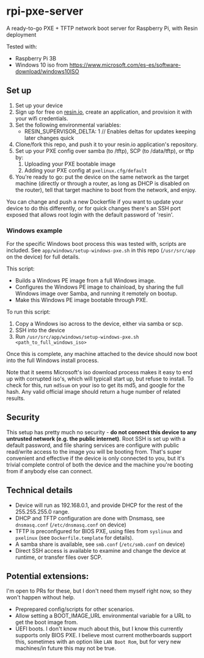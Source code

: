 # rpi-pxe-server
A ready-to-go PXE + TFTP network boot server for Raspberry Pi, with Resin deployment

Tested with:
* Raspberry Pi 3B
* Windows 10 iso from https://www.microsoft.com/es-es/software-download/windows10ISO

## Set up

1. Set up your device
2. Sign up for free on [resin.io](https://dashboard.resin.io/signup), create an application, and provision it with your wifi credentials.
3. Set the following environmental variables:
    - RESIN_SUPERVISOR_DELTA: 1 // Enables deltas for updates keeping later changes quick
4. Clone/fork this repo, and push it to your resin.io application's repository.
5. Set up your PXE config over samba (to /tftp), SCP (to /data/tftp), or tftp by:
   1. Uploading your PXE bootable image
   2. Adding your PXE config at `pxelinux.cfg/default`
6. You're ready to go: put the device on the same network as the target machine (directly or through a router, as long as DHCP is disabled on the router), tell that target machine to boot from the network, and enjoy.

You can change and push a new Dockerfile if you want to update your device to do this differently, or for quick changes there's an SSH port exposed that allows root login with the default password of 'resin'.

### Windows example

For the specific Windows boot process this was tested with, scripts are included. See `app/windows/setup-windows-pxe.sh` in this repo (`/usr/src/app` on the device) for full details.

This script:
* Builds a Windows PE image from a full Windows image.
* Configures the Windows PE image to chainload, by sharing the full Windows image over Samba, and running it remotely on bootup.
* Make this Windows PE image bootable through PXE.

To run this script:
1. Copy a Windows iso across to the device, either via samba or scp.
2. SSH into the device
3. Run `/usr/src/app/windows/setup-windows-pxe.sh <path_to_full_windows_iso>`

Once this is complete, any machine attached to the device should now boot into the full Windows install process.

Note that it seems Microsoft's iso download process makes it easy to end up with corrupted iso's, which will typicall start up, but refuse to install. To check for this, run `md5sum` on your iso to get its md5, and google for the hash. Any valid official image should return a huge number of related results.

## Security

This setup has pretty much no security - **do not connect this device to any untrusted network (e.g. the public internet)**. Root SSH is set up with a default password, and file sharing services are configure with public read/write access to the image you will be booting from. That's super convenient and effective if the device is only connected to you, but it's trivial complete control of both the device and the machine you're booting from if anybody else can connect.

## Technical details

* Device will run as 192.168.0.1, and provide DHCP for the rest of the 255.255.255.0 range.
* DHCP and TFTP configuration are done with Dnsmasq, see `dnsmasq.conf` (`/etc/dnsmasq.conf` on device)
* TFTP is preconfigured for BIOS PXE, using files from `syslinux` and `pxelinux` (see `Dockerfile.template` for details).
* A samba share is available, see `smb.conf` (`/etc/smb.conf` on device)
* Direct SSH access is available to examine and change the device at runtime, or transfer files over SCP.

## Potential extensions:

I'm open to PRs for these, but I don't need them myself right now, so they won't happen without help.

- Preprepared config/scripts for other scenarios.
- Allow setting a BOOT_IMAGE_URL environmental variable for a URL to get the boot image from.
- UEFI boots. I don't know much about this, but I know this currently supports only BIOS PXE. I believe most current motherboards support this, sometimes with an option like `LAN Boot Rom`, but for very new machines/in future this may not be true.